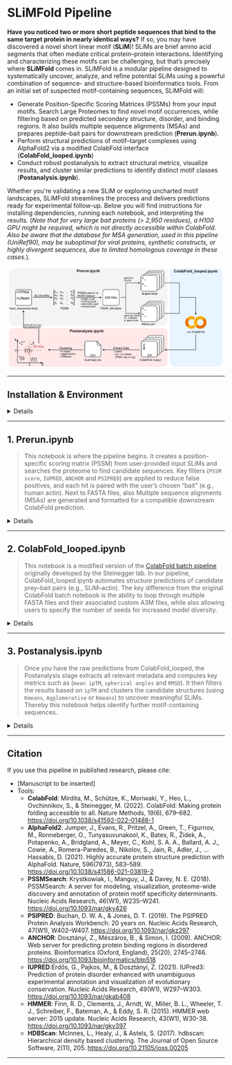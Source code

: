 
# SLiMFold Pipeline

**Have you noticed two or more short peptide sequences that bind to the same target protein in nearly identical ways?** If so, you may have discovered a novel short linear motif (**SLiM**)! SLiMs are brief amino acid segments that often mediate critical protein–protein interactions. Identifying and characterizing these motifs can be challenging, but that’s precisely where **SLiMFold** comes in. SLiMFold is a modular pipeline designed to systematically uncover, analyze, and refine potential SLiMs using a powerful combination of sequence- and structure-based bioinformatics tools. From an initial set of suspected motif-containing sequences, SLiMFold will:
  - Generate Position-Specific Scoring Matrices (PSSMs) from your input motifs. Search Large Proteomes to find novel motif occurrences, while filtering based on predicted secondary structure, disorder, and binding regions. It also builds multiple sequence alignments (MSAs) and prepares peptide–bait pairs for downstream prediction (**Prerun.ipynb**).
  - Perform structural predictions of motif–target complexes using AlphaFold2 via a modified ColabFold interface (**ColabFold_looped.ipynb**)
  - Conduct robust postanalysis to extract structural metrics, visualize results, and cluster similar predictions to identify distinct motif classes (**Postanalysis.ipynb**).

Whether you're validating a new SLiM or exploring uncharted motif landscapes, SLiMFold streamlines the process and delivers predictions ready for experimental follow-up. Below you will find instructions for installing dependencies, running each notebook, and interpreting the results. (*Note that for very large bait proteins (> 2,950 residues), a H100 GPU might be required, which is not directly accessible within ColabFold. Also be aware that the database for MSA generation, used in this pipeline (UniRef90), may be suboptimal for viral proteins, synthetic constructs, or highly divergent sequences, due to limited homologous coverage in these cases.*).

![Alt text](images/Pipeline.png)

---

## Installation & Environment

<details>
  
1. **Clone This Repo & Create the Conda Environment**  
   ```bash
   git clone https://github.com/thp42/SLiMFold.git
   cd SLiMFold

   conda env create -f SLiMFold.yml
   conda activate SLiMFold
   ```
2. **Register as Jupyter Kernel** (optional, but recommended)
   ```bash
   python -m ipykernel install --user --name SLiMFold --display-name "SLiMFold"
   ```
3. **Install External Tools**  
   - **PsiPred 4.0**: [psipred GitHub](https://github.com/psipred/psipred)  
   - **IUPred3**: [iupred3.elte.hu](https://iupred3.elte.hu/download_new)  
   - **Databases**: [UniRef90 in .fasta.gz](https://ftp.uniprot.org/pub/databases/uniprot/uniref/uniref90/) & [NCBI protein dataset in .fasta](https://www.ncbi.nlm.nih.gov/datasets/taxonomy/)

</details>


---


## 1. Prerun.ipynb

> This notebook is where the pipeline begins. It creates a position-specific scoring matrix (PSSM) from user-provided input SLiMs and searches the proteome to find candidate sequences. Key filters (```PSSM score```, ```IUPRED```, ```ANCHOR``` and ```PSIPRED```) are applied to reduce false positives, and each hit is paired with the user’s chosen “bait” (e.g., human actin). Next to FASTA files, also Multiple sequence alignments (MSAs) are generated and formatted for a compatible downstream ColabFold prediction.

<details>
  <summary>Details</summary>
  
0. **Open Prerun.ipynb**
  
1. **Folder and pathway setup**
   - Select the kernel ```SLiMFold```
   - Define the paths ```iupred_path```, ```psipred_path```, ```NCBI_protein_database```, ```uniref90_path```, ```reformat_path``` and your ```bait_sequence```. 
   - Execute the cell, enter a project name in the prompt. A consistent project folder structure will be automatically created.  
   - Move your initial FASTA-file to the **Input Folder** and rename it to **input.fasta**. Please make sure that input sequences contain only **the motif without flanking residues** (see example folder). Input motifs should have the same sequence length! 

2. **PSSM Generation with BLOSUM62**  
   - Uses input.fasta and the BLOSUM62 substitution matrix to generate an initial position-specific scoring matrix (PSSM) as CSV-file-output (stored in ```{project_name}/Output/pssm_BLOSUM62.csv```)

3. **Proteome Search**
   - (A) Defines several thresholds for subsequent motif identification (```pssm_cutoff, (default = 10)```, ```iupred_cutoff, (default = 0.4)```, ```anchor_cutoff, (default = 0.4)```, secondary structure cutoffs for helix, strand, coil or unknown). Prompts to define the probable secondary structure (of the motif) involved in the interaction. Choose bewtween 'helix', 'strand', 'coil' or 'unknown'.
     
   - (B) Scores the human proteome (or your proteome of choice) using the PSSM, as well as IUPRED, ANCHOR, PSIPRED. Retains only hits meeting specified cutoffs. Extends each hit by ±20 residues to capture potential context (can be modified by changing ```flanking_aa_size```). As IUPRED, ANCHOR and PSIPRED calculation can be computational demanding, it can take up to 6 hours on 12 CPU threads. This will produce an output FASTA-file containing identified hits (stored in ```{project_name}/Output/PSSM_Hits/Hits.fasta```). 
     
   - (C) Removes identical sequences to avoid running them through jackhmmer and colabfold multiple times. This will produce another FASTA-file containing only non-redundant hits (stored in ```{project_name}/Output/PSSM_Hits/Hits_nonred.fasta```)
     
   - (Optional, if not first iteration): Compare the PSSM-hits of two iterations and write the unique hits to a new FASTA file. Please ignore this cell in case you are running the first iteration.

4. **Bait Fusion and Prey-Bait Preparation**
   - Takes ```Hits_nonred.fasta``` as input, generated in the previous step.
   - The predefined bait sequence is appended to each unique hit, separated by a colon (> header as peptide:bait).
   - Outputs a formatted FASTA-file stored in ```{project_name}/Output/PSSM_Hits/PreyBait.fasta```

5. **Split PreyBait.fasta into individual FASTA files for ColabFold input** 
   - Input: ```PreyBait.fasta``` generated in the previous step.
   - Creates for each PreyBait Sequence pair an individual FASTA file (stored in ```{project_name}/Output/Fasta/```)

6. **Multiple Sequence Alignment for Bait** 
   - The predefined bait sequence is run with jackhmmer (with modified filters) against the UniRef90 database to identify homologs and generates a .sto alignment file (stored in ```{project_name}/Output/MSA/sto```).
   - The filters can be modified by changing ```-E```, ```-N```, ```-F1```, ```-F2``` or ```-F3``` 

7. **Multiple Sequence Alignment for Prey** 
   - Each prey is run with jackhmmer (with modified filters) against the UniRef90 database to identify homologs and generate a .sto alignment file (stored in ```{project_name}/Output/MSA/sto```).
   - The filters can be modified by changing ```-E```, ```-N```, ```-F1```, ```-F2``` or ```-F3```.
   - To speed up computation parallel processing is used. Both, the number of CPU cores per search (```num_cpus_per_process```)  and the number of parallel processes (```num_processes```) can be adjusted.
   - Automatically tracks remaining peptides, so the run can resume from where it left off using the ```input_remaining.fasta``` file, in case of interruption.
   - Running jackhmmer can take approximately 20 minutes per 6 peptides on 12 CPU threads. Depending on the number of non-redundant Hits, this step can take up several hours to a few days.

8. **Converts the .sto to .a3m** 
   - The generated .sto files are converted to a3m files by the hhsuite reformat.pl script. The number of of parallel processes (```num_processes```) can be adjusted.
   - The processed files are stored in ```{project_name}/Output/MSA/a3m```

9. **Sort and Deduplicate a3m files Based on Sequence Identity**
   - Sorts the converted a3m files by global sequence identity to the reference sequence, placing the most similar sequences at the top to improve MSA quality for structure prediction.
   - For the bait MSA (bait_sequence.a3m), the user is prompted whether they want to sort it.
   - Deduplicates the bait and prey a3m files (based on exact sequence match) to remove redundant homologs, ensuring higher sequence diversity and enhancing co-evolutionary signal strength for better complex prediction accuracy.
   - The processed files are stored in ```{project_name}/Output/MSA/sorted_a3m```

10. **Trims the MSA**
    - Takes the sorted a3m files as input and reduces the size of each file by keeping only the first top 2048 sequences (can be modified by changing ```MAX_SEQUENCES```).
    - The processed files are stored in ```{project_name}/Output/MSA/trimmed_a3m```

11. **Combines Bait and Prey MSAs for ColabFold**
    - Combines the trimmed Bait.a3m with each trimmed Prey.a3m and pads them to fit the ColabFold design.  
    - The processed files are stored in ```{project_name}/Output/MSA/combined_a3m```

</details>

---

## 2. ColabFold_looped.ipynb

> This notebook is a modified version of the [ColabFold batch pipeline](https://github.com/sokrypton/ColabFold) originally developed by the Steinegger lab. In our pipeline, ColabFold_looped.ipynb automates structure predictions of candidate prey–bait pairs (e.g., SLiM–actin). The key difference from the original ColabFold batch notebook is the ability to loop through multiple FASTA files and their associated custom A3M files, while also allowing users to specify the number of seeds for increased model diversity.

<details>
  <summary>Details</summary>

1. **Preparation**  
   - Upload the **FASTA files** (stored in ```{project_name}/Output/FASTA/```) and the **custom MSAs** (stored in ```{project_name}/Output/MSA/combined_a3m```) you generated in Prerun.ipynb to your Google Drive.
   - Open ColabFold_looped.ipynb in Google Colab, connect to a runtime, and select a GPU (we recommend using an A100 for faster inference).
   - Set the paths to your uploaded FASTA files (```fasta_directory```) and MSA files (```msa_directory```), as well as, where the predictions should be saved (```result_directory```).
   - Under **msa_mode**, choose ```custom```, which will use your **precomputed MSAs**.
   - (Optional): Instead of choosing ```custom``` and thereby using your **precomputed MSAs**, it is also possible to choose the ```mmseqs2_uniref_env```, which will use thedefault ColabFold MSA generation. Be aware, that ```mmseqs2_uniref_env``` might produce shallow MSAs for short sequences.

2. **Running the Prediction**  
   - Run the main prediction cell. The script will automatically loop through all FASTA files and automatically match the corresponding MSA files.  
   - Prediction results are saved in your defined ```result_directory```.
   - If the Colab runtime disconnects (e.g., after 24 hours), don't worry:
     -   Already processed FASTA files are moved into a ```/done``` folder.
     -   Simply reconnect to the notebook and rerun the prediction cell, to continue from where it left off.


</details>

---

## 3. Postanalysis.ipynb

> Once you have the raw predictions from ColabFold_looped, the Postanalysis stage extracts all relevant metadata and computes key metrics such as (```mean ipTM```, ```spherical angles``` and ```RMSD```). It then filters the results based on ```ipTM``` and clusters the candidate structures (using ```Kmeans```, ```Agglomerative``` or ```Kmeans```) to uncover meaningful SLiMs. Thereby this notebook  helps identify further motif-containing sequences.

<details>
  <summary>Details</summary>
  
0. **Download the results**
   - Download the results (zip files, stored in GoogleDrive ```result_directory```), and place them in the folder (```{project_name}/Output/AF2_Results/zip_files```).

1. **Folder and pathway setup**
   - Inside the **Postanalysis.ipynb** define the paths, where
     - the zip files are placed (variable ```zip_files_folder```, should be defined as ```{project_name}/Output/AF2_Results/zip_files```),
     - the FASTA files from the 1.Prerun.ipynb were created (```{project_name}/Output/FASTA/```),
     - the reference pdb file (```reference_pdb_path```, which should ideally correspond to one of the sequences used in ```input.fasta```, as this pipeline aims to discover novel Hits belonigng to the same SLiM class. It is thereby important for downstream RMSD and spherical angle calculation. The reference structure must match the predicted structures in both residue count and chain order.),
     - the calculated results are stored (variable ```results_directory```, should be defined as ```{project_name}/Output/AF2_Results/zip_file```).

2. **Unpacking**
   - Unpacks all the zip files

3. **Analysis of Model Metrics and Structural Comparisons**
   - For exact calculation the ```flanking_size``` and ```motif_size``` needs to be defined. Defaults are ```flanking_size = 20``` and ```motif_size = 9```.
   - Reads the log files of all predicted structures and extracts ```mean pLDDT```, ```mean pTM``` and ```mean ipTM``` of the Top 3 models (The number of models for mean calculation can be adjusted with the variable ```top_n_models_metrics```). 
   - Calculates ```RMSD``` over the alpha-carbon atoms between the reference pdb file and the best ranked model in each prediction.   
   - Calculates spherical angles ```Δφ```, ```Δθ``` and ```helix polarity``` between the reference pdb file and the best ranked model in each prediction.
   - These calculations are saved in the CSV file ```all_combined_results.csv```, stored in ```{project_name}/Output/AF2_Results/```. 

<p align="center">
  <img src="images/Spherical.png" alt="Spherical" width="600">
</p>


4. **Filter Combined Results by ipTM Cutoff**
   - Takes the ```all_combined_results.csv``` as input and excludes Hits with ```ipTM > 0.6``` (default), which generally indicates poor interface reliability.
   - The ipTM cutoff can be adjusted through the variable ```iptm_cutoff```. 
   - Creates a ```Mean ipTM vs. RMSD``` scatter plot: ```scatter_ipTM_vs_RMSD_Full.eps``` and ```scatter_ipTM_vs_RMSD_Full.tif```, stored in ```{project_name}/Output/AF2_Results/```. 
   - Creates a CSV file ```combined_results_ipTM_Cutoff.csv```, stored in ```{project_name}/Output/AF2_Results/```. 

5. **Visualization of 2D and 3D Scatter Plots for Protein Metrics**
   - Takes the ```combined_results_ipTM_Cutoff.csv``` as input and visualizes the relationships between spherical angles ```Δφ```, ```Δθ``` and ```helix polarity``` and ```RMSD``` values of the predicted Hits.
   - Creates a ```Δφ vs. Δθ vs. Helix Polarity vs. RMSD``` scatter plot: ```Conformations Landscape - RMSD Colouring.eps``` and ```Conformations Landscape - RMSD Colouring.tif```, stored in ```{project_name}/Output/AF2_Results/```. 

6. **Optimizing Clustering Parameters with differenet Algorithms and Evaluating Cluster Quality**
   - Takes the ```combined_results_ipTM_Cutoff.csv``` as input.
   - Using ```Δφ```, ```Δθ```, ```helix polarity``` and ```RMSD``` as clustering features.
   - Calculates the optimal parameters for several clustering methods (```KMeans```, ```Agglomerative``` and ```HDBScan```) using various metrics such as ```silhouette score```, ```Calinski-Harabasz score```, and ```Davies-Bouldin score```.
   - The results are visualized and the best clustering configuration for each method outputted as text to help determine the best clustering configuration. Insights from these scores can guide the selection of the **cluster size** (for ```KMeans``` and ```Agglomerative```) or **minimal cluster size** and the **minimal sample size** (for ```HDBScan```).
   - We recommend using HDBScan, as it is able to identify outliers and thereby perform a more fine-grained clustering. 

7. **Clustering**
   - Takes the ```combined_results_ipTM_Cutoff.csv``` as input and clusters using ```Δφ```, ```Δθ```, ```helix polarity``` and ```RMSD``` as features. 
   - You can choose between three clustering methods, and choose the size based on the above calcualted ```silhouette score```, ```Davies-Bouldin index```, and ```Calinski-Harabasz index```:
     - (A) **Kmeans**: The **number of cluster** must be defined in the variable ```clusters```. 
     - (B) **Agglomerative**: **The number of cluster** must be defined in the variable ```clusters```.
     - (C) **HDBScan**: The **minimal cluster size** and the **minimal sample size** must be defined in the variables ```min_cluster_size``` and ```min_samples```.
   - Creates a ```Δφ vs. Δθ vs. Helix Polarity vs. Cluster``` scatter plot: ```{clustering method} Clustering.eps``` and ```{clustering method} Clustering.tif```, stored in ```{project_name}/Output/AF2_Results/Clustering/```. 
   - Creates a bar graph, illustrating cluster-wise metrics of ```PSSM Score```, ```ipTM Score```, ```RMSD```, ```IUPRED``` and ```ANCHOR Score```: ```Cluster-wise Metrics of {clustering method}.eps``` and ```Cluster-wise Metrics of {clustering method}.tif```, stored in ```{project_name}/Output/AF2_Results/```. 
   - Creates a CSV file ```all_combined_results_with_{clustering method}_clusters.csv```, stored in ```{project_name}/Output/AF2_Results/```. 

8. **Extract and Visualize PDB Files for specific Clusters**
   - Prompts the user, to choose his clustering method (```Enter 'h' for HDBScan, 'k' for K-means, or 'a' for Agglomerative```) and his ```cluster number```.
   - It is recommended to select the cluster with ```Δφ```, ```Δθ``` and ```RMSD``` values close to 0 and a helix polarity of 1, as this indicates structural similarity to the reference PDB. Such clusters are more likely to contain sequences belonging to the same SLiM class.
   - Takes the ```all_combined_results_with_{clustering method}_clusters.csv``` and writes a PyMOL script ```{clustering method}_{cluster_number}_structures.pml``` to load all the PDB files belonging to the prompted ```cluster number``` (stored in ```{project_name}/Output/AF2_Results/```).
   - This enables manual visualization of all sequences within a single cluster that potentially form a distinct SLiM class.

9. **Visualize and Confirm Structural Alignment in PyMOL**
   - Open ```{clustering method}_{cluster_number}_structures.pml``` in PyMOl to to load all the PDB files belonging to the prompted ```cluster number```.
   - Perform an structural alignment for improved illustration using the following commands in the PyMOL terminal (change ```c_NP_002211.1_pos_31``` with your ```reference pdb name```):

    ```python
       for obj in cmd.get_object_list(): cmd.align(f"{obj} and chain B", "c_NP_002211.1_pos_31 and chain B"), 
    ```

10. **Generate FASTA File for Clustered Hits**
   - Prompts the user, to choose his clustering method (```Enter 'h' for HDBScan, 'k' for K-means, or 'a' for Agglomerative```) and his ```cluster number```.
   - Takes the ```all_combined_results_with_{clustering method}_clusters.csv``` as input and extracts the aminoacid sequence.
   - Addiotinally a description, containing ```PSSM score```, ```IUPRED Score```, ```ANCHOR score```, ```PSIPRED scores```, ```mean pLDDT```, ```mean pTM```, ```mean ipTM```, ```RMSD```, ```Δφ```, ```Δθ``` and ```helix polarity``` are included.
   - The output ```cluster_{number}_sequences.fasta``` is stored in ```{project_name}/Output/AF2_Results/```. 

12. **Retrieve Gene names**
   - Define the variable ```redundant_fasta```with the path ```{project_name}/Output/PSSM_Hits/Hits.fasta/```
   - Set your ```Entrez.email``` and ```Entrez.api_key``` to retrieve the Gene names.
   - Takes the ```cluster_{number}_sequences.fasta``` and ```{project_name}/Output/PSSM_Hits/Hits.fasta/``` as input and identifies through API access all the Genes containing the curated motif sequences.
   - It maps each non-redundant sequence back to its original matching redundant entries to retrieve associated protein IDs.
   - These protein IDs are queried via the NCBI Entrez API to fetch corresponding gene names.
   - The script generates three output files in the ```{project_name}/Output/AF2_Results/```:
     - (A) ```annotated_sequences.fasta```: non-redundant sequences annotated with gene names in the description line
     - (B) ```sequence_gene_names.txt```: detailed mapping of each sequence ID to its associated protein IDs and gene names
     - (C) ```unique_gene_names.txt```: a list of all unique gene names found across the dataset
   - This allows downstream biological interpretation of motif-containing sequences by linking them to their gene of origin.

</details>

---


## Citation

If you use this pipeline in published research, please cite:
- [Manuscript to be inserted]
- Tools:
  -   **ColabFold**: Mirdita, M., Schütze, K., Moriwaki, Y., Heo, L., Ovchinnikov, S., & Steinegger, M. (2022). ColabFold: Making protein folding accessible to all. Nature Methods, 19(6), 679–682. https://doi.org/10.1038/s41592-022-01488-1
  -   **AlphaFold2**: Jumper, J., Evans, R., Pritzel, A., Green, T., Figurnov, M., Ronneberger, O., Tunyasuvunakool, K., Bates, R., Žídek, A., Potapenko, A., Bridgland, A., Meyer, C., Kohl, S. A. A., Ballard, A. J., Cowie, A., Romera-Paredes, B., Nikolov, S., Jain, R., Adler, J., … Hassabis, D. (2021). Highly accurate protein structure prediction with AlphaFold. Nature, 596(7873), 583–589. https://doi.org/10.1038/s41586-021-03819-2
  -   **PSSMSearch**: Krystkowiak, I., Manguy, J., & Davey, N. E. (2018). PSSMSearch: A server for modeling, visualization, proteome-wide discovery and annotation of protein motif specificity determinants. Nucleic Acids Research, 46(W1), W235–W241. https://doi.org/10.1093/nar/gky426
  -   **PSIPRED**: Buchan, D. W. A., & Jones, D. T. (2019). The PSIPRED Protein Analysis Workbench: 20 years on. Nucleic Acids Research, 47(W1), W402–W407. https://doi.org/10.1093/nar/gkz297
  -   **ANCHOR**: Dosztányi, Z., Mészáros, B., & Simon, I. (2009). ANCHOR: Web server for predicting protein binding regions in disordered proteins. Bioinformatics (Oxford, England), 25(20), 2745–2746. https://doi.org/10.1093/bioinformatics/btp518
  -   **IUPRED**:Erdős, G., Pajkos, M., & Dosztányi, Z. (2021). IUPred3: Prediction of protein disorder enhanced with unambiguous experimental annotation and visualization of evolutionary conservation. Nucleic Acids Research, 49(W1), W297–W303. https://doi.org/10.1093/nar/gkab408
  -   **HMMER**: Finn, R. D., Clements, J., Arndt, W., Miller, B. L., Wheeler, T. J., Schreiber, F., Bateman, A., & Eddy, S. R. (2015). HMMER web server: 2015 update. Nucleic Acids Research, 43(W1), W30-38. https://doi.org/10.1093/nar/gkv397
  -   **HDBScan**: McInnes, L., Healy, J., & Astels, S. (2017). hdbscan: Hierarchical density based clustering. The Journal of Open Source Software, 2(11), 205. https://doi.org/10.21105/joss.00205

---

